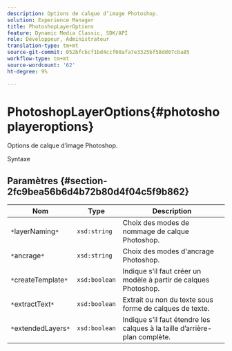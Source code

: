 ```yaml
---
description: Options de calque d’image Photoshop.
solution: Experience Manager
title: PhotoshopLayerOptions
feature: Dynamic Media Classic, SDK/API
role: Développeur, Administrateur
translation-type: tm+mt
source-git-commit: 052bfcbcf1bd4ccf60afa7e3325bf58dd07cba85
workflow-type: tm+mt
source-wordcount: '62'
ht-degree: 9%

---
```



# PhotoshopLayerOptions{#photoshoplayeroptions}

Options de calque d’image Photoshop.

Syntaxe

## Paramètres {#section-2fc9bea56b6d4b72b80d4f04c5f9b862}

| Nom | Type | Description |
|---|---|---|
| `*`layerNaming`*` | `xsd:string` | Choix des modes de nommage de calque Photoshop. |
| `*`ancrage`*` | `xsd:string` | Choix des modes d&#39;ancrage Photoshop. |
| `*`createTemplate`*` | `xsd:boolean` | Indique s’il faut créer un modèle à partir de calques Photoshop. |
| `*`extractText`*` | `xsd:boolean` | Extrait ou non du texte sous forme de calques de texte. |
| `*`extendedLayers`*` | `xsd:boolean` | Indique s’il faut étendre les calques à la taille d’arrière-plan complète. |

